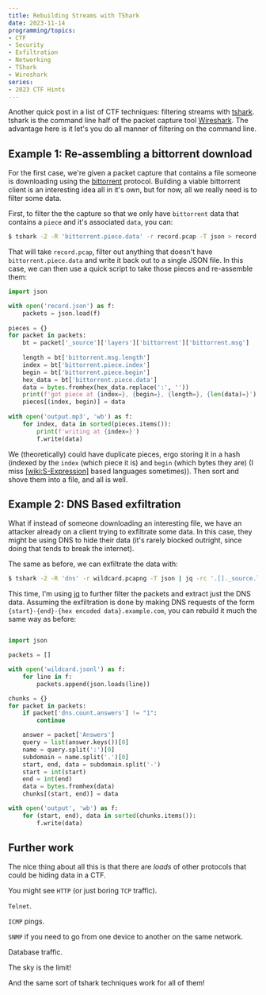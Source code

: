 ```yaml
---
title: Rebuilding Streams with TShark
date: 2023-11-14
programming/topics:
- CTF
- Security
- Exfiltration
- Networking
- TShark
- Wireshark
series:
- 2023 CTF Hints
---
```

Another quick post in a list of CTF techniques: filtering streams with [tshark](https://www.wireshark.org/docs/man-pages/tshark.html). tshark is the command line half of the packet capture tool [Wireshark](https://www.wireshark.org/). The advantage here is it let's you do all manner of filtering on the command line.

<!--more-->

## Example 1: Re-assembling a bittorrent download

For the first case, we're given a packet capture that contains a file someone is downloading using the [bittorrent](https://www.bittorrent.com/) protocol. Building a viable bittorrent client is an interesting idea all in it's own, but for now, all we really need is to filter some data. 

First, to filter the the capture so that we only have `bittorrent` data that contains a `piece` and it's associated `data`, you can:

```bash
$ tshark -2 -R 'bittorrent.piece.data' -r record.pcap -T json > record.json
```

That will take `record.pcap`, filter out anything that doesn't have `bittorrent.piece.data` and write it back out to a single JSON file. In this case, we can then use a quick script to take those pieces and re-assemble them:

```python
import json

with open('record.json') as f:
    packets = json.load(f)
    
pieces = {}
for packet in packets:
    bt = packet['_source']['layers']['bittorrent']['bittorrent.msg']
    
    length = bt['bittorrent.msg.length']
    index = bt['bittorrent.piece.index']
    begin = bt['bittorrent.piece.begin']
    hex_data = bt['bittorrent.piece.data']
    data = bytes.fromhex(hex_data.replace(':', ''))
    print(f'got piece at {index=}, {begin=}, {length=}, {len(data)=}')
    pieces[(index, begin)] = data
    
with open('output.mp3', 'wb') as f:
    for index, data in sorted(pieces.items()):
        print(f'writing at {index=}')
        f.write(data)
```

We (theoretically) could have duplicate pieces, ergo storing it in a hash (indexed by the `index` (which piece it is) and `begin` (which bytes they are) (I miss [[wiki:S-Expression]]() based languages sometimes)). Then sort and shove them into a file, and all is well.

## Example 2: DNS Based exfiltration

What if instead of someone downloading an interesting file, we have an attacker already on a client trying to exfiltrate some data. In this case, they might be using DNS to hide their data (it's rarely blocked outright, since doing that tends to break the internet). 

The same as before, we can exfiltrate the data with:

```bash
$ tshark -2 -R 'dns' -r wildcard.pcapng -T json | jq -rc '.[]._source.layers.dns' > wildcard.jsonl
```

This time, I'm using [jq](https://jqlang.github.io/jq/manual/) to further filter the packets and extract just the DNS data. Assuming the exfiltration is done by making DNS requests of the form `{start}-{end}-{hex encoded data}.example.com`, you can rebuild it much the same way as before:

```python

import json

packets = []

with open('wildcard.jsonl') as f:
    for line in f:
        packets.append(json.loads(line))

chunks = {}
for packet in packets:
    if packet['dns.count.answers'] != "1": 
        continue

    answer = packet['Answers']
    query = list(answer.keys())[0]
    name = query.split(':')[0]
    subdomain = name.split('.')[0]
    start, end, data = subdomain.split('-')
    start = int(start)
    end = int(end)
    data = bytes.fromhex(data)
    chunks[(start, end)] = data

with open('output', 'wb') as f:
    for (start, end), data in sorted(chunks.items()):
        f.write(data)
```

## Further work

The nice thing about all this is that there are *loads* of other protocols that could be hiding data in a CTF. 

You might see `HTTP` (or just boring `TCP` traffic).

`Telnet`. 

`ICMP` pings. 

`SNMP` if you need to go from one device to another on the same network. 

Database traffic.

The sky is the limit! 

And the same sort of tshark techniques work for all of them!